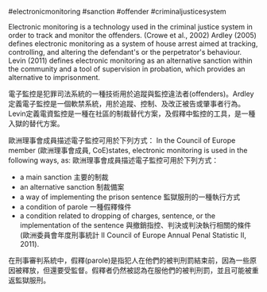#electronicmonitoring #sanction #offender #criminaljusticesystem

Electronic monitoring is a technology used in the criminal justice system in order to track and monitor the offenders. (Crowe et al., 2002)
Ardley (2005) defines electronic monitoring as a system of house arrest aimed at tracking, controlling, and altering the defendant's or the perpetrator's behaviour.
Levin (2011) defines electronic monitoring as an alternative sanction within the community and a tool of supervision in probation, which provides an alternative to imprisonment.

電子監控是犯罪司法系統的一種技術用於追蹤與監控違法者(offenders)。Ardley定義電子監控是一個軟禁系統，用於追蹤、控制、及改正被告或肇事者行為。Levin定義電資監控是一種在社區的制裁替代方案，及假釋中監控的工具，是一種入獄的替代方案。

歐洲理事會成員描述電子監控可用於下列方式：
In the Council of Europe member (歐洲理事會成員, CoE)states, electronic monitoring is used in the following ways, as: 
歐洲理事會成員描述電子監控可用於下列方式：
- a main sanction  主要的制裁
- an alternative sanction 制裁備案 
- a way of implementing the prison sentence  監獄服刑的一種執行方式
- a condition of parole 一種假釋條件
- a condition related to dropping of charges, sentence, or the implementation of the sentence 與撤銷指控、判決或判決執行相關的條件(歐洲委員會年度刑事統計 II Council of Europe Annual Penal Statistic II, 2011).

在刑事審判系統中，假釋(parole)是指犯人在他們的被判刑罰結束前，因為一些原因被釋放，但還要受監督。假釋者仍然被認為在服他們的被判刑罰，並且可能被重返監獄服刑。

